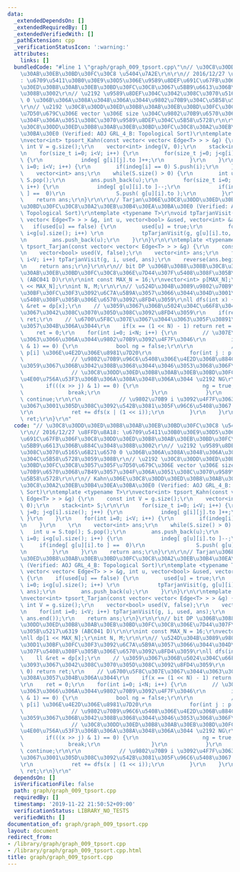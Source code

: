 ```yaml
---
data:
  _extendedDependsOn: []
  _extendedRequiredBy: []
  _extendedVerifiedWith: []
  _pathExtension: cpp
  _verificationStatusIcon: ':warning:'
  attributes:
    links: []
  bundledCode: "#line 1 \"graph/graph_009_tpsort.cpp\"\n// \u30C8\u30DD\u30ED\u30B8\
    \u30AB\u30EB\u30BD\u30FC\u30C8 \u5404\u7A2E\r\n\r\n// 2016/12/27 \u8FFD\u8A18\
    : \u6709\u5411\u30B0\u30E9\u30D5\u306E\u9589\u8DEF\u691C\u67FB\u306F\u30C8\u30DD\
    \u30ED\u30B8\u30AB\u30EB\u30BD\u30FC\u30C8\u3067\u5BB9\u6613\u306B\u884C\u3048\
    \u308B\u3002\r\n// \u2192 \u9589\u8DEF\u304C\u3042\u308C\u3070\u5165\u6B21\u6570\
    \ 0 \u306B\u306A\u308A\u3048\u306A\u3044\u9802\u70B9\u304C\u5B58\u5728\u3059\u308B\
    \r\n// \u2192 \u30C8\u30DD\u30ED\u30B8\u30AB\u30EB\u30BD\u30FC\u30C8\u3057\u305F\
    \u7D50\u679C\u306E vector \u306E size \u304C\u9802\u70B9\u6570\u3068\u7B49\u3057\
    \u304F\u306A\u3051\u308C\u3070\u9589\u8DEF\u304C\u5B58\u5728\r\n\r\n// Kahn\u306E\
    \u30C8\u30DD\u30ED\u30B8\u30AB\u30EB\u30BD\u30FC\u30C8\u30A2\u30EB\u30B4\u30EA\
    \u30BA\u30E0 (Verified: AOJ GRL_4_B: Topological Sort)\r\ntemplate <typename T>\r\
    \nvector<int> tpsort_Kahn(const vector< vector< Edge<T> > > &g) {\r\n    const\
    \ int V = g.size();\r\n    vector<int> indeg(V, 0);\r\n    stack<int> S;\r\n\r\
    \n    for(size_t i=0; i<V; i++) {\r\n        for(size_t j=0; j<g[i].size(); j++)\
    \ {\r\n            indeg[ g[i][j].to ]++;\r\n        }\r\n    }\r\n    for(int\
    \ i=0; i<V; i++) {\r\n        if(indeg[i] == 0) S.push(i);\r\n    }\r\n    \r\n\
    \    vector<int> ans;\r\n    while(S.size() > 0) {\r\n        int u = S.top();\
    \ S.pop();\r\n        ans.push_back(u);\r\n        for(size_t i=0; i<g[u].size();\
    \ i++) {\r\n            indeg[ g[u][i].to ]--;\r\n            if(indeg[ g[u][i].to\
    \ ] ==  0)\r\n                S.push( g[u][i].to );\r\n        }\r\n    }\r\n\
    \    return ans;\r\n}\r\n\r\n// Tarjan\u306E\u30C8\u30DD\u30ED\u30B8\u30AB\u30EB\
    \u30BD\u30FC\u30C8\u30A2\u30EB\u30B4\u30EA\u30BA\u30E0 (Verified: AOJ GRL_4_B:\
    \ Topological Sort)\r\ntemplate <typename T>\r\nvoid tpTarjanVisit(const vector<\
    \ vector< Edge<T> > > &g, int u, vector<bool> &used, vector<int> &ans) {\r\n \
    \   if(used[u] == false) {\r\n        used[u] = true;\r\n        for(size_t i=0;\
    \ i<g[u].size(); i++) \r\n            tpTarjanVisit(g, g[u][i].to, used, ans);\r\
    \n        ans.push_back(u);\r\n    }\r\n}\r\n\r\ntemplate <typename T>\r\nvector<int>\
    \ tpsort_Tarjan(const vector< vector< Edge<T> > > &g) {\r\n    const int V = g.size();\r\
    \n    vector<bool> used(V, false);\r\n    vector<int> ans;\r\n    for(int i=0;\
    \ i<V; i++) tpTarjanVisit(g, i, used, ans);\r\n    reverse(ans.begin(), ans.end());\r\
    \n    return ans;\r\n}\r\n\r\n// bit DP \u306B\u3088\u308B\u30C8\u30DD\u30ED\u30B8\
    \u30AB\u30EB\u30BD\u30FC\u30C8\u306E\u7D44\u307F\u5408\u308F\u305B\u5217\u6319\
    \ (ABC041 D)\r\n\r\nint const MAX_N = 16;\r\nvector<int> p[MAX_N];\r\nll dp[1\
    \ << MAX_N];\r\nint N, M;\r\n\r\n// \u524D\u304B\u3089\u9802\u70B9\u306E\u30D1\
    \u30BF\u30FC\u30F3\u3092\u6C7A\u5B9A\u3057\u3066\u3044\u304D\u3001\u7D44\u307F\
    \u5408\u308F\u305B\u306E\u6570\u3092\u8FD4\u3059\r\nll dfs(int x) {\r\n    ll\
    \ &ret = dp[x];\r\n    // \u3059\u3067\u306B\u5024\u304C\u66F8\u304D\u8FBC\u3093\
    \u3067\u3042\u308C\u3070\u305D\u308C\u3092\u8FD4\u3059\r\n    if(ret >= 0) return\
    \ ret;\r\n    // \u6700\u5F8C\u307E\u3067\u3044\u3063\u305F\u30891\u901A\u308A\
    \u3057\u304B\u306A\u3044\r\n    if(x == (1 << N) - 1) return ret = 1;\r\n\r\n\
    \    ret = 0;\r\n    for(int i=0; i<N; i++) {\r\n        // \u307E\u3060\u4F7F\
    \u3063\u3066\u306A\u3044\u9802\u70B9\u3092\u4F7F\u3046\r\n        if(((x >> i)\
    \ & 1) == 0) {\r\n            bool ng = false;\r\n\r\n            // j \u306F\
    \ p[i] \u306E\u4E2D\u306E\u8981\u7D20\r\n            for(int j : p[i]) {\r\n \
    \               // \u9802\u70B9\u96C6\u5408\u306E\u4E2D\u306B\u884C\u5148\u304C\
    \u3059\u3067\u306B\u3042\u308B\u3068\u3044\u3046\u3053\u3068\u306F\u3001\r\n \
    \               // \u30C8\u30DD\u30ED\u30B8\u30AB\u30EB\u30BD\u30FC\u30C8\u306E\
    \u4E00\u756A\u53F3\u306B\u306A\u308A\u3048\u306A\u3044 \u2192 NG\r\n         \
    \       if(((x >> j) & 1) == 0) {\r\n                    ng = true;\r\n      \
    \              break;\r\n                }\r\n            }\r\n            if(ng)\
    \ continue;\r\n\r\n            // \u9802\u70B9 i \u3092\u4F7F\u3063\u305F\u306E\
    \u3067\u3001\u305D\u308C\u3092\u542B\u3081\u305F\u96C6\u5408\u3067 dfs \u3059\u308B\
    \r\n            ret += dfs(x | (1 << i));\r\n        }\r\n    }\r\n    return\
    \ ret;\r\n}\r\n"
  code: "// \u30C8\u30DD\u30ED\u30B8\u30AB\u30EB\u30BD\u30FC\u30C8 \u5404\u7A2E\r\n\
    \r\n// 2016/12/27 \u8FFD\u8A18: \u6709\u5411\u30B0\u30E9\u30D5\u306E\u9589\u8DEF\
    \u691C\u67FB\u306F\u30C8\u30DD\u30ED\u30B8\u30AB\u30EB\u30BD\u30FC\u30C8\u3067\
    \u5BB9\u6613\u306B\u884C\u3048\u308B\u3002\r\n// \u2192 \u9589\u8DEF\u304C\u3042\
    \u308C\u3070\u5165\u6B21\u6570 0 \u306B\u306A\u308A\u3048\u306A\u3044\u9802\u70B9\
    \u304C\u5B58\u5728\u3059\u308B\r\n// \u2192 \u30C8\u30DD\u30ED\u30B8\u30AB\u30EB\
    \u30BD\u30FC\u30C8\u3057\u305F\u7D50\u679C\u306E vector \u306E size \u304C\u9802\
    \u70B9\u6570\u3068\u7B49\u3057\u304F\u306A\u3051\u308C\u3070\u9589\u8DEF\u304C\
    \u5B58\u5728\r\n\r\n// Kahn\u306E\u30C8\u30DD\u30ED\u30B8\u30AB\u30EB\u30BD\u30FC\
    \u30C8\u30A2\u30EB\u30B4\u30EA\u30BA\u30E0 (Verified: AOJ GRL_4_B: Topological\
    \ Sort)\r\ntemplate <typename T>\r\nvector<int> tpsort_Kahn(const vector< vector<\
    \ Edge<T> > > &g) {\r\n    const int V = g.size();\r\n    vector<int> indeg(V,\
    \ 0);\r\n    stack<int> S;\r\n\r\n    for(size_t i=0; i<V; i++) {\r\n        for(size_t\
    \ j=0; j<g[i].size(); j++) {\r\n            indeg[ g[i][j].to ]++;\r\n       \
    \ }\r\n    }\r\n    for(int i=0; i<V; i++) {\r\n        if(indeg[i] == 0) S.push(i);\r\
    \n    }\r\n    \r\n    vector<int> ans;\r\n    while(S.size() > 0) {\r\n     \
    \   int u = S.top(); S.pop();\r\n        ans.push_back(u);\r\n        for(size_t\
    \ i=0; i<g[u].size(); i++) {\r\n            indeg[ g[u][i].to ]--;\r\n       \
    \     if(indeg[ g[u][i].to ] ==  0)\r\n                S.push( g[u][i].to );\r\
    \n        }\r\n    }\r\n    return ans;\r\n}\r\n\r\n// Tarjan\u306E\u30C8\u30DD\
    \u30ED\u30B8\u30AB\u30EB\u30BD\u30FC\u30C8\u30A2\u30EB\u30B4\u30EA\u30BA\u30E0\
    \ (Verified: AOJ GRL_4_B: Topological Sort)\r\ntemplate <typename T>\r\nvoid tpTarjanVisit(const\
    \ vector< vector< Edge<T> > > &g, int u, vector<bool> &used, vector<int> &ans)\
    \ {\r\n    if(used[u] == false) {\r\n        used[u] = true;\r\n        for(size_t\
    \ i=0; i<g[u].size(); i++) \r\n            tpTarjanVisit(g, g[u][i].to, used,\
    \ ans);\r\n        ans.push_back(u);\r\n    }\r\n}\r\n\r\ntemplate <typename T>\r\
    \nvector<int> tpsort_Tarjan(const vector< vector< Edge<T> > > &g) {\r\n    const\
    \ int V = g.size();\r\n    vector<bool> used(V, false);\r\n    vector<int> ans;\r\
    \n    for(int i=0; i<V; i++) tpTarjanVisit(g, i, used, ans);\r\n    reverse(ans.begin(),\
    \ ans.end());\r\n    return ans;\r\n}\r\n\r\n// bit DP \u306B\u3088\u308B\u30C8\
    \u30DD\u30ED\u30B8\u30AB\u30EB\u30BD\u30FC\u30C8\u306E\u7D44\u307F\u5408\u308F\
    \u305B\u5217\u6319 (ABC041 D)\r\n\r\nint const MAX_N = 16;\r\nvector<int> p[MAX_N];\r\
    \nll dp[1 << MAX_N];\r\nint N, M;\r\n\r\n// \u524D\u304B\u3089\u9802\u70B9\u306E\
    \u30D1\u30BF\u30FC\u30F3\u3092\u6C7A\u5B9A\u3057\u3066\u3044\u304D\u3001\u7D44\
    \u307F\u5408\u308F\u305B\u306E\u6570\u3092\u8FD4\u3059\r\nll dfs(int x) {\r\n\
    \    ll &ret = dp[x];\r\n    // \u3059\u3067\u306B\u5024\u304C\u66F8\u304D\u8FBC\
    \u3093\u3067\u3042\u308C\u3070\u305D\u308C\u3092\u8FD4\u3059\r\n    if(ret >=\
    \ 0) return ret;\r\n    // \u6700\u5F8C\u307E\u3067\u3044\u3063\u305F\u30891\u901A\
    \u308A\u3057\u304B\u306A\u3044\r\n    if(x == (1 << N) - 1) return ret = 1;\r\n\
    \r\n    ret = 0;\r\n    for(int i=0; i<N; i++) {\r\n        // \u307E\u3060\u4F7F\
    \u3063\u3066\u306A\u3044\u9802\u70B9\u3092\u4F7F\u3046\r\n        if(((x >> i)\
    \ & 1) == 0) {\r\n            bool ng = false;\r\n\r\n            // j \u306F\
    \ p[i] \u306E\u4E2D\u306E\u8981\u7D20\r\n            for(int j : p[i]) {\r\n \
    \               // \u9802\u70B9\u96C6\u5408\u306E\u4E2D\u306B\u884C\u5148\u304C\
    \u3059\u3067\u306B\u3042\u308B\u3068\u3044\u3046\u3053\u3068\u306F\u3001\r\n \
    \               // \u30C8\u30DD\u30ED\u30B8\u30AB\u30EB\u30BD\u30FC\u30C8\u306E\
    \u4E00\u756A\u53F3\u306B\u306A\u308A\u3048\u306A\u3044 \u2192 NG\r\n         \
    \       if(((x >> j) & 1) == 0) {\r\n                    ng = true;\r\n      \
    \              break;\r\n                }\r\n            }\r\n            if(ng)\
    \ continue;\r\n\r\n            // \u9802\u70B9 i \u3092\u4F7F\u3063\u305F\u306E\
    \u3067\u3001\u305D\u308C\u3092\u542B\u3081\u305F\u96C6\u5408\u3067 dfs \u3059\u308B\
    \r\n            ret += dfs(x | (1 << i));\r\n        }\r\n    }\r\n    return\
    \ ret;\r\n}\r\n"
  dependsOn: []
  isVerificationFile: false
  path: graph/graph_009_tpsort.cpp
  requiredBy: []
  timestamp: '2019-11-22 21:50:52+09:00'
  verificationStatus: LIBRARY_NO_TESTS
  verifiedWith: []
documentation_of: graph/graph_009_tpsort.cpp
layout: document
redirect_from:
- /library/graph/graph_009_tpsort.cpp
- /library/graph/graph_009_tpsort.cpp.html
title: graph/graph_009_tpsort.cpp
---
```

